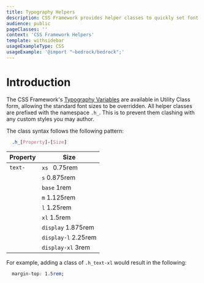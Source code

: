 ```yaml
---
title: Typography Helpers
description: CSS Framework provides helper classes to quickly set font size and text alignment.
audience: public
pageClasses: ''
context: 'CSS Framework Helpers'
template: withsidebar
usageExampleType: CSS
usageExample: '@import "~bedrock/bedrock";'
---
```


# Introduction

The CSS Framework's [Typography Variables](/design/typography) are available in Utility Class form, allowing the standard font sizes to be overridden. All helper classes are prefixed with the namespace `.h_`. This is to prevent them clashing with any custom styles you may author.

The class syntax follows the following pattern:

```scss
  .h_[Property]-[Size]
```

Property     | Size
------------ | -----
`text-`      | `xs ` 0.75rem
&nbsp;       | `s` 0.875rem
&nbsp;       | `base` 1rem
&nbsp;       | `m` 1.125rem
&nbsp;       | `l` 1.25rem
&nbsp;       | `xl` 1.5rem
&nbsp;       | `display` 1.875rem
&nbsp;       | `display-l` 2.25rem
&nbsp;       | `display-xl` 3rem

For example, adding a class of `.h_text-xl` would result in the following:

```css
  margin-top: 1.5rem;
```
